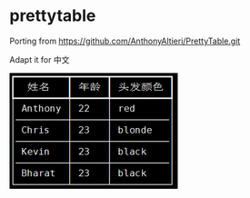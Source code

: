 # prettytable

Porting from https://github.com/AnthonyAltieri/PrettyTable.git

Adapt it for 中文

![image](http://github.com/eyotang/prettytable/raw/master/prettytable.png)
